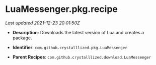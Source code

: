 # LuaMessenger.pkg.recipe

_Last updated 2021-12-23 20:01:50Z_

- **Description**: Downloads the latest version of Lua and creates a package.

- **Identifier**: `com.github.crystalllized.pkg.LuaMessenger`

- **Parent Recipes**: `com.github.crystalllized.download.LuaMessenger`
